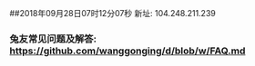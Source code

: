 ##2018年09月28日07时12分07秒 新址: 104.248.211.239
### 兔友常见问题及解答: https://github.com/wanggonging/d/blob/w/FAQ.md
